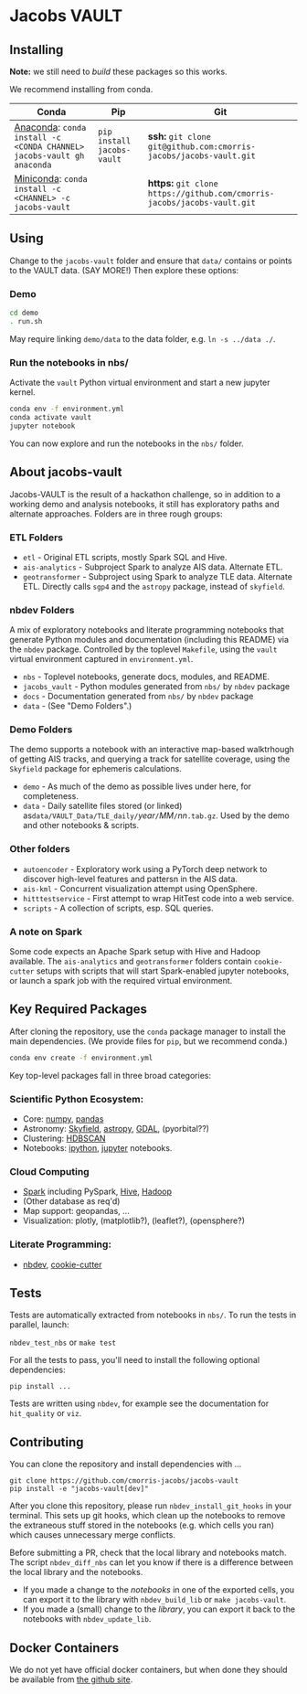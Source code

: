 # Jacobs VAULT



## Installing

**Note:** we still need to _build_ these packages so this works. 

We recommend installing from conda. 

| Conda | Pip | Git |
| ---- | ---- | ---- |
| [Anaconda](https://www.anaconda.com/products/individual): `conda install -c <CONDA CHANNEL> jacobs-vault gh anaconda` | `pip install jacobs-vault` | **ssh:** `git clone git@github.com:cmorris-jacobs/jacobs-vault.git` |
| [Miniconda](https://docs.conda.io/en/latest/miniconda.html): `conda install -c <CHANNEL> -c jacobs-vault` | | **https:** `git clone https://github.com/cmorris-jacobs/jacobs-vault.git` |

## Using

Change to the `jacobs-vault` folder and ensure that `data/` contains or points to the VAULT data. (SAY MORE!)  Then explore these options:

### Demo
```bash
cd demo
. run.sh
```
May require linking `demo/data` to the data folder, e.g. `ln -s ../data ./`. 

### Run the notebooks in nbs/
Activate the `vault` Python virtual environment and start a new jupyter kernel.
```bash
conda env -f environment.yml
conda activate vault
jupyter notebook
```
You can now explore and run the notebooks in the `nbs/` folder.


## About jacobs-vault

Jacobs-VAULT is the result of a hackathon challenge, so in addition to a working demo and analysis notebooks, it still has exploratory paths and alternate approaches. Folders are in three rough groups:

### ETL Folders
* `etl` - Original ETL scripts, mostly Spark SQL and Hive.
* `ais-analytics` - Subproject Spark to analyze AIS data. Alternate ETL.
* `geotransformer` - Subproject using Spark to analyze TLE data. Alternate ETL. Directly calls `sgp4` and the `astropy` package, instead of `skyfield`.

### nbdev Folders
A mix of exploratory notebooks and literate programming notebooks that generate Python modules and documentation (including this README) via the `nbdev` package. Controlled by the toplevel `Makefile`, using the `vault` virtual environment captured in `environment.yml`.  
* `nbs` - Toplevel notebooks, generate docs, modules, and README.
* `jacobs_vault` - Python modules generated from `nbs/` by `nbdev` package
* `docs` - Documentation generated from `nbs/` by `nbdev` package
* `data` - (See "Demo Folders".)

### Demo Folders
The demo supports a notebook with an interactive map-based walktrhough of getting AIS tracks, and querying a track for satellite coverage, using the `Skyfield` package for ephemeris calculations.  
* `demo` - As much of the demo as possible lives under here, for completeness.
* `data` - Daily satellite files stored (or linked) as`data/VAULT_Data/TLE_daily/`_year_`/`_MM_`/`_nn_`.tab.gz`. Used by the demo and other notebooks & scripts.  

### Other folders
* `autoencoder` - Exploratory work using a PyTorch deep network to discover high-level features and pattersn in the AIS data.
* `ais-kml` - Concurrent visualization attempt using OpenSphere.
* `hitttestservice` - First attempt to wrap HitTest code into a web service.
* `scripts` - A collection of scripts, esp. SQL queries.


### A note on Spark
Some code expects an Apache Spark setup with Hive and Hadoop available. The `ais-analytics` and `geotransformer` folders contain `cookie-cutter` setups with scripts that 
will start Spark-enabled jupyter notebooks, or launch a spark job with the required virtual environment.

## Key Required Packages

After cloning the repository, use the `conda` package manager to install the main dependencies. (We provide files for `pip`, but we recommend conda.)
```bash
conda env create -f environment.yml
```
Key top-level packages fall in three broad categories:

### Scientific Python Ecosystem:
* Core: [numpy](https://numpy.org), [pandas](https://pandas.pydata.org)
* Astronomy: [Skyfield](https://rhodesmill.org/skyfield/), [astropy](https://www.astropy.org), [GDAL](https://gdal.org), (pyorbital??)
* Clustering: [HDBSCAN](https://hdbscan.readthedocs.io/en/latest/index.html)
* Notebooks:  [ipython](https://ipython.org), [jupyter](https://jupyter.org) notebooks.

### Cloud Computing
* [Spark](https://spark.apache.org) including PySpark, [Hive](https://hive.apache.org), [Hadoop](https://hadoop.apache.org)
* (Other database as req'd)
* Map support: geopandas, ...
* Visualization: plotly, (matplotlib?), (leaflet?), (opensphere?)

### Literate Programming: 
* [nbdev](https://nbdev.fast.ai), [cookie-cutter](https://cookiecutter.readthedocs.io/en/latest/README.html)


## Tests

Tests are automatically extracted from notebooks in `nbs/`. To run the tests in parallel, launch:

`nbdev_test_nbs` or `make test`

For all the tests to pass, you'll need to install the following optional dependencies:

```
pip install ...
```

Tests are written using <code>nbdev</code>, for example see the documentation for `hit_quality` or `viz`.

## Contributing

You can clone the repository and install dependencies with ...

``` 
git clone https://github.com/cmorris-jacobs/jacobs-vault
pip install -e "jacobs-vault[dev]"
``` 

After you clone this repository, please run `nbdev_install_git_hooks` in your terminal. This sets up git hooks, which clean up the notebooks to remove the extraneous stuff stored in the notebooks (e.g. which cells you ran) which causes unnecessary merge conflicts.

Before submitting a PR, check that the local library and notebooks match. The script `nbdev_diff_nbs` can let you know if there is a difference between the local library and the notebooks.

- If you made a change to the *notebooks* in one of the exported cells, you can export it to the library with `nbdev_build_lib` or `make jacobs-vault`.
- If you made a (small) change to the *library*, you can export it back to the notebooks with `nbdev_update_lib`.

## Docker Containers

We do not yet have official docker containers, but when done they should be available from [the github site](https://github.com/cmorris-jacobs/docker-containers#jacobs-vault).
